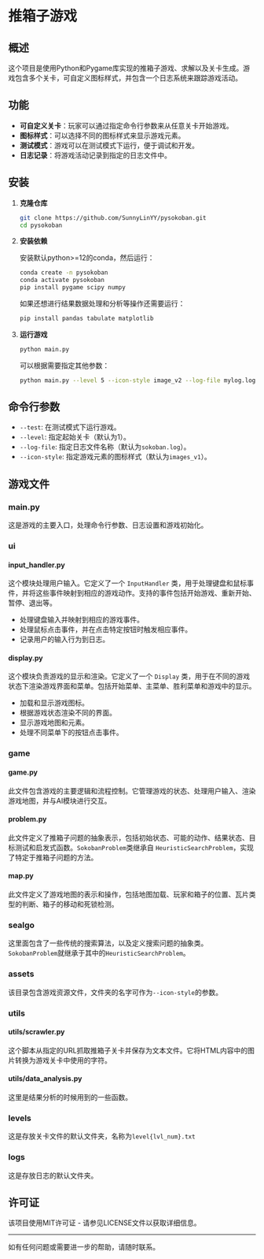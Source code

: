 # 推箱子游戏

## 概述

这个项目是使用Python和Pygame库实现的推箱子游戏、求解以及关卡生成。游戏包含多个关卡，可自定义图标样式，并包含一个日志系统来跟踪游戏活动。

## 功能

- **可自定义关卡**：玩家可以通过指定命令行参数来从任意关卡开始游戏。
- **图标样式**：可以选择不同的图标样式来显示游戏元素。
- **测试模式**：游戏可以在测试模式下运行，便于调试和开发。
- **日志记录**：将游戏活动记录到指定的日志文件中。

## 安装

1. **克隆仓库**

    ```sh
    git clone https://github.com/SunnyLinYY/pysokoban.git
    cd pysokoban
    ```

2. **安装依赖**

    安装默认python>=12的conda，然后运行：

    ```sh
    conda create -n pysokoban
    conda activate pysokoban
    pip install pygame scipy numpy
    ```

    如果还想进行结果数据处理和分析等操作还需要运行：

    ```sh
    pip install pandas tabulate matplotlib
    ```

3. **运行游戏**

    ```sh
    python main.py
    ```

    可以根据需要指定其他参数：

    ```sh
    python main.py --level 5 --icon-style image_v2 --log-file mylog.log
    ```

## 命令行参数

- `--test`: 在测试模式下运行游戏。
- `--level`: 指定起始关卡（默认为1）。
- `--log-file`: 指定日志文件名称（默认为`sokoban.log`）。
- `--icon-style`: 指定游戏元素的图标样式（默认为`images_v1`）。

## 游戏文件

### main.py

这是游戏的主要入口，处理命令行参数、日志设置和游戏初始化。

### ui

#### input_handler.py

这个模块处理用户输入。它定义了一个 `InputHandler` 类，用于处理键盘和鼠标事件，并将这些事件映射到相应的游戏动作。支持的事件包括开始游戏、重新开始、暂停、退出等。

- 处理键盘输入并映射到相应的游戏事件。
- 处理鼠标点击事件，并在点击特定按钮时触发相应事件。
- 记录用户的输入行为到日志。

#### display.py

这个模块负责游戏的显示和渲染。它定义了一个 `Display` 类，用于在不同的游戏状态下渲染游戏界面和菜单。包括开始菜单、主菜单、胜利菜单和游戏中的显示。

- 加载和显示游戏图标。
- 根据游戏状态渲染不同的界面。
- 显示游戏地图和元素。
- 处理不同菜单下的按钮点击事件。

### game

#### game.py

此文件包含游戏的主要逻辑和流程控制。它管理游戏的状态、处理用户输入、渲染游戏地图，并与AI模块进行交互。

#### problem.py

此文件定义了推箱子问题的抽象表示，包括初始状态、可能的动作、结果状态、目标测试和启发式函数。`SokobanProblem`类继承自 `HeuristicSearchProblem`，实现了特定于推箱子问题的方法。

#### map.py

此文件定义了游戏地图的表示和操作，包括地图加载、玩家和箱子的位置、瓦片类型的判断、箱子的移动和死锁检测。

### sealgo

这里面包含了一些传统的搜索算法，以及定义搜索问题的抽象类。`SokobanProblem`就继承于其中的`HeuristicSearchProblem`。

### assets

该目录包含游戏资源文件，文件夹的名字可作为`--icon-style`的参数。

### utils

#### utils/scrawler.py

这个脚本从指定的URL抓取推箱子关卡并保存为文本文件。它将HTML内容中的图片转换为游戏关卡中使用的字符。

#### utils/data_analysis.py

这里是结果分析的时候用到的一些函数。

### levels

这是存放关卡文件的默认文件夹，名称为`level{lvl_num}.txt`

### logs

这是存放日志的默认文件夹。

## 许可证

该项目使用MIT许可证 - 请参见LICENSE文件以获取详细信息。

---

如有任何问题或需要进一步的帮助，请随时联系。